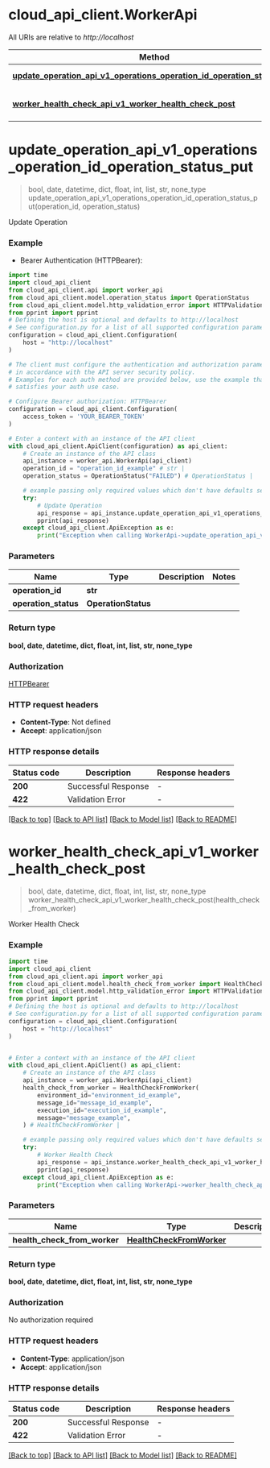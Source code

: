# cloud_api_client.WorkerApi

All URIs are relative to *http://localhost*

Method | HTTP request | Description
------------- | ------------- | -------------
[**update_operation_api_v1_operations_operation_id_operation_status_put**](WorkerApi.md#update_operation_api_v1_operations_operation_id_operation_status_put) | **PUT** /api/v1/operations/{operation_id}/{operation_status} | Update Operation
[**worker_health_check_api_v1_worker_health_check_post**](WorkerApi.md#worker_health_check_api_v1_worker_health_check_post) | **POST** /api/v1/worker/health-check | Worker Health Check


# **update_operation_api_v1_operations_operation_id_operation_status_put**
> bool, date, datetime, dict, float, int, list, str, none_type update_operation_api_v1_operations_operation_id_operation_status_put(operation_id, operation_status)

Update Operation

### Example

* Bearer Authentication (HTTPBearer):

```python
import time
import cloud_api_client
from cloud_api_client.api import worker_api
from cloud_api_client.model.operation_status import OperationStatus
from cloud_api_client.model.http_validation_error import HTTPValidationError
from pprint import pprint
# Defining the host is optional and defaults to http://localhost
# See configuration.py for a list of all supported configuration parameters.
configuration = cloud_api_client.Configuration(
    host = "http://localhost"
)

# The client must configure the authentication and authorization parameters
# in accordance with the API server security policy.
# Examples for each auth method are provided below, use the example that
# satisfies your auth use case.

# Configure Bearer authorization: HTTPBearer
configuration = cloud_api_client.Configuration(
    access_token = 'YOUR_BEARER_TOKEN'
)

# Enter a context with an instance of the API client
with cloud_api_client.ApiClient(configuration) as api_client:
    # Create an instance of the API class
    api_instance = worker_api.WorkerApi(api_client)
    operation_id = "operation_id_example" # str | 
    operation_status = OperationStatus("FAILED") # OperationStatus | 

    # example passing only required values which don't have defaults set
    try:
        # Update Operation
        api_response = api_instance.update_operation_api_v1_operations_operation_id_operation_status_put(operation_id, operation_status)
        pprint(api_response)
    except cloud_api_client.ApiException as e:
        print("Exception when calling WorkerApi->update_operation_api_v1_operations_operation_id_operation_status_put: %s\n" % e)
```


### Parameters

Name | Type | Description  | Notes
------------- | ------------- | ------------- | -------------
 **operation_id** | **str**|  |
 **operation_status** | **OperationStatus**|  |

### Return type

**bool, date, datetime, dict, float, int, list, str, none_type**

### Authorization

[HTTPBearer](../README.md#HTTPBearer)

### HTTP request headers

 - **Content-Type**: Not defined
 - **Accept**: application/json


### HTTP response details

| Status code | Description | Response headers |
|-------------|-------------|------------------|
**200** | Successful Response |  -  |
**422** | Validation Error |  -  |

[[Back to top]](#) [[Back to API list]](../README.md#documentation-for-api-endpoints) [[Back to Model list]](../README.md#documentation-for-models) [[Back to README]](../README.md)

# **worker_health_check_api_v1_worker_health_check_post**
> bool, date, datetime, dict, float, int, list, str, none_type worker_health_check_api_v1_worker_health_check_post(health_check_from_worker)

Worker Health Check

### Example


```python
import time
import cloud_api_client
from cloud_api_client.api import worker_api
from cloud_api_client.model.health_check_from_worker import HealthCheckFromWorker
from cloud_api_client.model.http_validation_error import HTTPValidationError
from pprint import pprint
# Defining the host is optional and defaults to http://localhost
# See configuration.py for a list of all supported configuration parameters.
configuration = cloud_api_client.Configuration(
    host = "http://localhost"
)


# Enter a context with an instance of the API client
with cloud_api_client.ApiClient() as api_client:
    # Create an instance of the API class
    api_instance = worker_api.WorkerApi(api_client)
    health_check_from_worker = HealthCheckFromWorker(
        environment_id="environment_id_example",
        message_id="message_id_example",
        execution_id="execution_id_example",
        message="message_example",
    ) # HealthCheckFromWorker | 

    # example passing only required values which don't have defaults set
    try:
        # Worker Health Check
        api_response = api_instance.worker_health_check_api_v1_worker_health_check_post(health_check_from_worker)
        pprint(api_response)
    except cloud_api_client.ApiException as e:
        print("Exception when calling WorkerApi->worker_health_check_api_v1_worker_health_check_post: %s\n" % e)
```


### Parameters

Name | Type | Description  | Notes
------------- | ------------- | ------------- | -------------
 **health_check_from_worker** | [**HealthCheckFromWorker**](HealthCheckFromWorker.md)|  |

### Return type

**bool, date, datetime, dict, float, int, list, str, none_type**

### Authorization

No authorization required

### HTTP request headers

 - **Content-Type**: application/json
 - **Accept**: application/json


### HTTP response details

| Status code | Description | Response headers |
|-------------|-------------|------------------|
**200** | Successful Response |  -  |
**422** | Validation Error |  -  |

[[Back to top]](#) [[Back to API list]](../README.md#documentation-for-api-endpoints) [[Back to Model list]](../README.md#documentation-for-models) [[Back to README]](../README.md)

